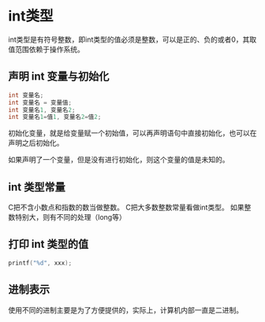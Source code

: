 # int类型

int类型是有符号整数，即int类型的值必须是整数，可以是正的、负的或者0，其取值范围依赖于操作系统。

## 声明 int 变量与初始化
```c
int 变量名;
int 变量名 = 变量值;
int 变量名1, 变量名2;
int 变量名1=值1, 变量名2=值2;
```

初始化变量，就是给变量赋一个初始值，可以再声明语句中直接初始化，也可以在声明之后初始化。

如果声明了一个变量，但是没有进行初始化，则这个变量的值是未知的。

## int 类型常量

C把不含小数点和指数的数当做整数。
C把大多数整数常量看做int类型。
如果整数特别大，则有不同的处理（long等）

## 打印 int 类型的值

```c
printf("%d", xxx);
```

## 进制表示

使用不同的进制主要是为了方便提供的，实际上，计算机内部一直是二进制。


